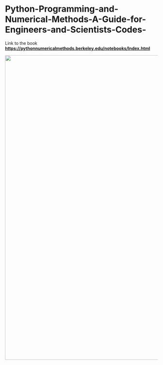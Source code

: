 # Python-Programming-and-Numerical-Methods-A-Guide-for-Engineers-and-Scientists-Codes-

Link to the book **https://pythonnumericalmethods.berkeley.edu/notebooks/Index.html**

<img width="1000" src="https://m.media-amazon.com/images/I/615pplv-ZLL.jpg">
